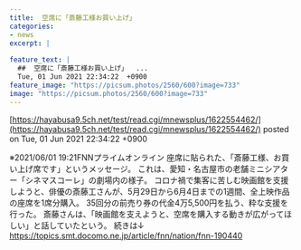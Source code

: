 ```yaml
---
title:  空席に「斎藤工様お買い上げ」  
categories:
- news
excerpt: |
  
feature_text: |
  ##  空席に「斎藤工様お買い上げ」  ...
  Tue, 01 Jun 2021 22:34:22  +0900
feature_image: "https://picsum.photos/2560/600?image=733"
image: "https://picsum.photos/2560/600?image=733"
---
```


[https://hayabusa9.5ch.net/test/read.cgi/mnewsplus/1622554462/](https://hayabusa9.5ch.net/test/read.cgi/mnewsplus/1622554462/)
posted on Tue, 01 Jun 2021 22:34:22  +0900

<!--more-->

※2021/06/01 19:21FNNプライムオンライン 座席に貼られた、「斎藤工様、お買い上げ席です」というメッセージ。 これは、愛知・名古屋市の老舗ミニシアター「シネマスコーレ」の劇場内の様子。 コロナ禍で集客に苦しむ映画館を支援しようと、俳優の斎藤工さんが、5月29日から6月4日までの1週間、全上映作品の座席を1席分購入。 35回分の前売り券の代金4万5,500円を払う、粋な支援を行った。 斎藤さんは、「映画館を支えようと、空席を購入する動きが広がってほしい」と話していたという。 続きは↓ https://topics.smt.docomo.ne.jp/article/fnn/nation/fnn-190440
